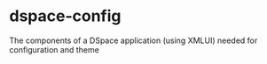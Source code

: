 # dspace-config
The components of a DSpace application (using XMLUI) needed for configuration and theme
